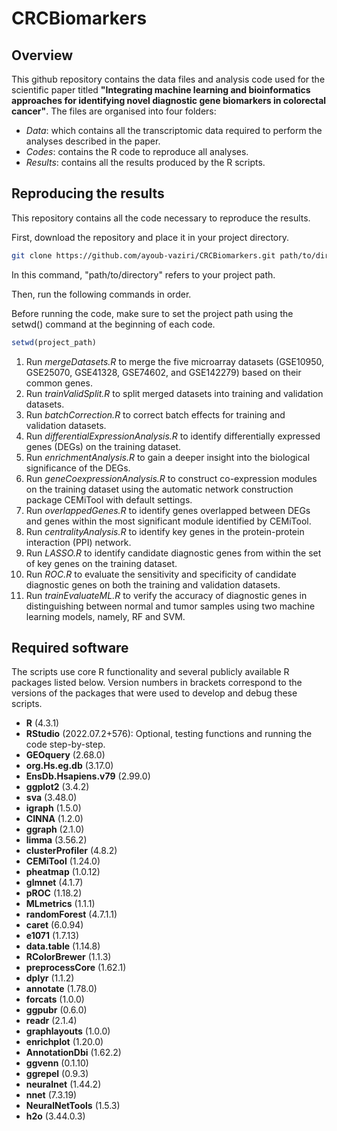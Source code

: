 # CRCBiomarkers

## Overview
This github repository contains the data files and analysis code used for the scientific paper titled **"Integrating machine learning and bioinformatics approaches for identifying novel diagnostic gene biomarkers in colorectal cancer"**.
The files are organised into four folders:
 - *Data*: which contains all the transcriptomic data required to perform the analyses described in the paper.
 - *Codes*: contains the R code to reproduce all  analyses.
 - *Results*: contains all the results produced by the R scripts.

## Reproducing the results
This repository contains all the code necessary to reproduce the results. 

First, download the repository and place it in your project directory.

```bash
git clone https://github.com/ayoub-vaziri/CRCBiomarkers.git path/to/directory
```
In this command, "path/to/directory" refers to your project path.
	
Then, run the following commands in order.

Before running the code, make sure to set the project path using the setwd() command at the beginning of each code.
	
```R
setwd(project_path)
```

1. Run *mergeDatasets.R* to merge the five microarray datasets (GSE10950, GSE25070, GSE41328, GSE74602, and GSE142279) based on their common genes.
2. Run *trainValidSplit.R* to split merged datasets into training and validation datasets.
3. Run *batchCorrection.R* to correct batch effects for training and validation datasets.
4. Run *differentialExpressionAnalysis.R* to identify differentially expressed genes (DEGs) on the training dataset.
5. Run *enrichmentAnalysis.R* to gain a deeper insight into the biological significance of the DEGs.
6. Run *geneCoexpressionAnalysis.R* to construct co-expression modules on the training dataset using the automatic network construction package CEMiTool with default settings.
7. Run *overlappedGenes.R* to identify genes overlapped between DEGs and genes within the most significant module identified by CEMiTool.
8. Run *centralityAnalysis.R* to identify key genes in the protein-protein interaction (PPI) network.
9. Run *LASSO.R* to identify candidate diagnostic genes from within the set of key genes on the training dataset.
10. Run *ROC.R* to evaluate the sensitivity and specificity of candidate diagnostic genes on both the training and validation datasets.
11. Run *trainEvaluateML.R* to verify the accuracy of diagnostic genes in distinguishing between normal and tumor samples using two machine learning models, namely, RF and SVM.
 
## Required software
The scripts use core R functionality and several publicly available R packages listed below. Version numbers in brackets correspond to the versions of the packages that were used to develop and debug these scripts.

 - **R** (4.3.1)
 - **RStudio** (2022.07.2+576): Optional, testing functions and running the code step-by-step.
 - **GEOquery** (2.68.0)
 - **org.Hs.eg.db** (3.17.0)
 - **EnsDb.Hsapiens.v79** (2.99.0)
 - **ggplot2** (3.4.2)
 - **sva** (3.48.0)
 - **igraph** (1.5.0)
 - **CINNA** (1.2.0)
 - **ggraph** (2.1.0)
 - **limma** (3.56.2)
 - **clusterProfiler** (4.8.2)
 - **CEMiTool** (1.24.0)
 - **pheatmap** (1.0.12)
 - **glmnet** (4.1.7)
 - **pROC** (1.18.2)
 - **MLmetrics** (1.1.1)
 - **randomForest** (4.7.1.1)
 - **caret** (6.0.94)
 - **e1071** (1.7.13)
 - **data.table** (1.14.8)
 - **RColorBrewer** (1.1.3)
 - **preprocessCore** (1.62.1)
 - **dplyr** (1.1.2)
 - **annotate** (1.78.0)
 - **forcats** (1.0.0)
 - **ggpubr** (0.6.0)
 - **readr** (2.1.4)
 - **graphlayouts** (1.0.0)
 - **enrichplot** (1.20.0)
 - **AnnotationDbi** (1.62.2)
 - **ggvenn** (0.1.10)
 - **ggrepel** (0.9.3)
 - **neuralnet** (1.44.2)
 - **nnet** (7.3.19)
 - **NeuralNetTools** (1.5.3)
 - **h2o** (3.44.0.3)
